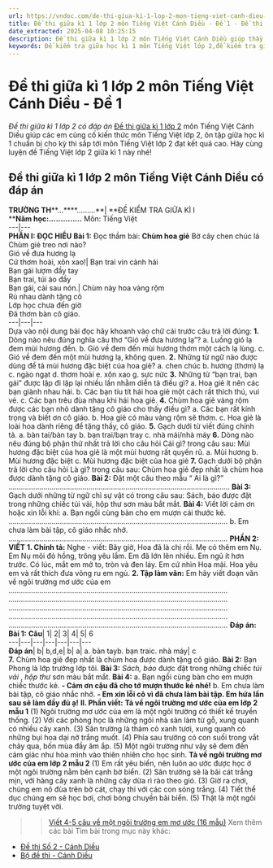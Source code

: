 ```yaml
---
url: https://vndoc.com/de-thi-giua-ki-1-lop-2-mon-tieng-viet-canh-dieu-de-1-330528
title: Đề thi giữa kì 1 lớp 2 môn Tiếng Việt Cánh Diều - Đề 1 - Đề thi giữa kì 1 lớp 2 có đáp án - VnDoc.com
date_extracted: 2025-04-08 10:25:15
description: Đề thi giữa kì 1 lớp 2 môn Tiếng Việt Cánh Diều giúp thầy cô tham khảo để ra đề thi giữa học kì 1 cho học sinh của mình.
keywords: Đề kiểm tra giữa học kì 1 môn Tiếng Việt lớp 2,đề kiểm tra giữa kì 1 lớp 2 môn tiếng việt,đề thi tiếng việt lớp 2 giữa học kì 1,đề thi giữa kì lớp 2 môn tiếng việt,Đề kiểm tra giữa kì 1 lớp 2,Đề thi giữa học kì 1 lớp 2 môn Tiếng Việt,Đề thi giữa học kì 1 lớp 2,Đề thi giữa kì 1 lớp 2,Tiếng Việt lớp 2,bài tập Tiếng Việt lớp 2,de thi giua ki 1 lop 2,Đề thi giữa kì 1 lớp 2 môn Tiếng Việt,Đề thi giữa kì 1 lớp 2 môn Tiếng Việt sách Cánh Diều
---
```


# Đề thi giữa kì 1 lớp 2 môn Tiếng Việt Cánh Diều - Đề 1
 _Đề thi giữa kì 1 lớp 2 có đáp án_
[Đề thi giữa kì 1 lớp 2](<https://vndoc.com/de-thi-giua-ki-1-lop2>) môn Tiếng Việt Cánh Diều giúp các em củng cố kiến thức môn Tiếng Việt lớp 2, ôn tập giữa học kì 1 chuẩn bị cho kỳ thi sắp tới môn Tiếng Việt lớp 2 đạt kết quả cao. Hãy cùng luyện đề Tiếng Việt lớp 2 giữa kì 1 này nhé\!
## **Đề thi giữa kì 1 lớp 2 môn Tiếng Việt Cánh Diều có đáp án**
**TRƯỜNG TH****…****………**| **ĐỀ KIỂM TRA GIỮA KÌ I  
****Năm học:..............** Môn: Tiếng Việt  
---|---  
**PHẦN I: ĐỌC HIỂU**
**Bài 1:** Đọc thầm bài:
**Chùm hoa giẻ**
Bờ cây chen chúc lá  
Chùm giẻ treo nơi nào?  
Gió về đưa hương lạ  
Cứ thơm hoài, xôn xao\!| Bạn trai vin cành hái  
Bạn gái lượm đầy tay  
Bạn trai, túi áo đầy  
Bạn gái, cài sau nón.| Chùm này hoa vàng rộm  
Rủ nhau dành tặng cô  
Lớp học chưa đến giờ  
Đã thơm bàn cô giáo.  
---|---|---  
Dựa vào nội dung bài đọc hãy khoanh vào chữ cái trước câu trả lời đúng:
**1.** Dòng nào nêu đúng nghĩa câu thơ “Gió về đưa hương lạ”?
a. Luồng gió lạ đem mùi hương đến.
b. Gió về đem đến mùi hương thơm một cách lạ lùng.
c. Gió về đem đến một mùi hương lạ, không quen.
**2.** Những từ ngữ nào được dùng để tả mùi hương đặc biệt của hoa giẻ?
a. chen chúc
b. hương \(thơm\) lạ
c. ngào ngạt
d. thơm hoài
e. xôn xao
g. sực nức
**3.** Những từ “bạn trai, bạn gái” được lặp đi lặp lại nhiều lần nhằm diễn tả điều gì?
a. Hoa giẻ ít nên các bạn giành nhau hái.
b. Các bạn tíu tít hái hoa giẻ một cách rất thích thú, vui vẻ.
c. Các bạn trêu đùa nhau khi hái hoa giẻ.
**4.** Chùm hoa giẻ vàng rộm được các bạn nhỏ dành tặng cô giáo cho thấy điều gì?
a. Các bạn rất kính trọng và biết ơn cô giáo.
b. Hoa giẻ có màu vàng rộm sẽ thơm.
c. Hoa giẻ là loài hoa dành riêng để tặng thầy, cô giáo.
**5.** Gạch dưới từ viết đúng chính tả.
a. bàn tai/bàn tay
b. bạn trai/bạn tray
c. nhà mái/nhà máy
**6.** Dòng nào nêu đúng bộ phận thứ nhất trả lời cho câu hỏi Cái gì? trong câu sau:
Mùi hương đặc biệt của hoa giẻ là một mùi hương rất quyến rũ.
a. Mùi hương
b. Mùi hương đặc biệt
c. Mùi hương đặc biệt của hoa giẻ
**7.** Gạch dưới bộ phận trả lời cho câu hỏi Là gì? trong câu sau:
Chùm hoa giẻ đẹp nhất là chùm hoa được dành tặng cô giáo.
**Bài 2:** Đặt một câu theo mẫu “ Ai là gì?”
………………………………………………………………………………………………
**Bài 3:** Gạch dưới những từ ngữ chỉ sự vật có trong câu sau:
Sách, báo được đặt trong những chiếc túi vải, hộp thư sơn màu bắt mắt.
**Bài 4:** Viết lời cảm ơn hoặc xin lỗi khi:
a. Bạn ngồi cùng bàn cho em mượn cái thước kẻ.
……………………………………………………………………………………………..
b. Em chưa làm bài tập, cô giáo nhắc nhở.
……………………………………………………………………………………………..
**PHẦN 2: VIẾT**
**1\. Chính tả:** Nghe - viết:
Bây giờ, Hoa đã là chị rồi. Mẹ có thêm em Nụ. Em Nụ môi đỏ hồng, trông yêu lắm. Em đã lớn lên nhiều. Em ngủ ít hơn trước. Có lúc, mắt em mở to, tròn và đen láy. Em cứ nhìn Hoa mãi. Hoa yêu em và rất thích đưa võng ru em ngủ.
**2\. Tập làm văn:** Em hãy viết đoạn văn về ngôi trường mơ ước của em
……………………………………………………………………………………………..
……………………………………………………………………………………………..
……………………………………………………………………………………………..
……………………………………………………………………………………………..
……………………………………………………………………………………………..
**Đáp án:**
**Bài 1:**
**Câu**|  1| 2| 3| 4| 5| 6  
---|---|---|---|---|---|---  
**Đáp án**|  b| b,d,e| b| a| a. bàn tayb. bạn traic. nhà máy| c  
**7.**
Chùm hoa giẻ đẹp nhất là chùm hoa được dành tặng cô giáo.
**Bài 2:**
Bạn Phong là lớp trưởng lớp tôi.
**Bài 3:**
_Sách, báo_ được đặt trong những chiếc _túi vải_ , _hộp thư_ sơn màu bắt mắt.
**Bài 4:**
a. Bạn ngồi cùng bàn cho em mượn chiếc thước kẻ.
**\- Cảm ơn cậu đã cho tớ mượn thước kẻ nhé\!**
b. Em chưa làm bài tập, cô giáo nhắc nhở.
**\- Em xin lỗi cô vì đã chưa làm bài tập. Em hứa lần sau sẽ làm đầy đủ ạ\!**
**II. Phần viết:**
**Tả về ngôi trường mơ ước của em lớp 2 mẫu 1**
\(1\) Ngôi trường mơ ước của em là một ngôi trường có thiết kế truyền thống. \(2\) Với các phòng học là những ngôi nhà sàn làm từ gỗ, xung quanh có nhiều cây xanh. \(3\) Sân trường là thảm cỏ xanh tươi, xung quanh có những bụi hoa dại nở trắng muốt. \(4\) Phía sau trường có con suối trong vắt chảy qua, bốn mùa đầy ăm ắp. \(5\) Một ngôi trường như vậy sẽ đem đến cảm giác như hòa mình vào thiên nhiên cho học sinh.
**Tả về ngôi trường mơ ước của em lớp 2 mẫu 2**
\(1\) Em rất yêu biển, nên luôn ao ước được học ở một ngôi trường nằm bên cạnh bờ biển. \(2\) Sân trường sẽ là bãi cát trắng mịn, với hàng cây xanh là những cây dừa rì rào theo gió. \(3\) Giờ ra chơi, chúng em nô đùa trên bờ cát, chạy thi với các con sóng trắng. \(4\) Tiết thể dục chúng em sẽ học bơi, chơi bóng chuyền bãi biển. \(5\) Thật là một ngôi trường tuyệt vời.
>> [Viết 4-5 câu về một ngôi trường em mơ ước \(16 mẫu\)](<https://vndoc.com/viet-4-5-cau-ve-mot-ngoi-truong-em-mo-uoc-248180>)
Xem thêm các bài Tìm bài trong mục này khác:
  * [Đề thi Số 2 - Cánh Diều](</de-thi-giua-ki-1-lop-2-mon-tieng-viet-nam-2021-2022-sach-canh-dieu-247305>)
  * [Bộ đề thi - Cánh Diều](</bo-de-thi-giua-ki-1-lop-2-mon-tieng-viet-canh-dieu-330529>)

